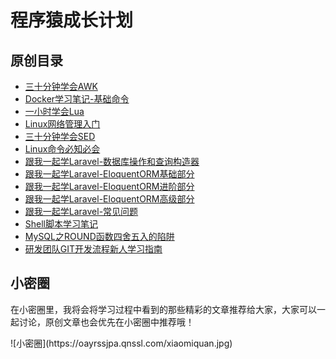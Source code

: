 # 程序猿成长计划

## 原创目录

- [三十分钟学会AWK](/doc/三十分钟学会AWK.md)
- [Docker学习笔记-基础命令](/doc/Docker学习笔记-基础命令.md)
- [一小时学会Lua](/doc/一小时学会Lua.md)
- [Linux网络管理入门](/doc/Linux网络管理入门.md)
- [三十分钟学会SED](/doc/三十分钟学会SED.md)
- [Linux命令必知必会](/doc/Linux命令必知必会.md)
- [跟我一起学Laravel-数据库操作和查询构造器](/doc/跟我一起学Laravel-数据库操作和查询构造器.md)
- [跟我一起学Laravel-EloquentORM基础部分](/doc/跟我一起学Laravel-EloquentORM基础部分.md)
- [跟我一起学Laravel-EloquentORM进阶部分](/doc/跟我一起学Laravel-EloquentORM进阶部分.md)
- [跟我一起学Laravel-EloquentORM高级部分](/doc/跟我一起学Laravel-EloquentORM高级部分.md)
- [跟我一起学Laravel-常见问题](/doc/跟我一起学Laravel-常见问题.md)
- [Shell脚本学习笔记](/doc/Shell脚本学习笔记.md)
- [MySQL之ROUND函数四舍五入的陷阱](/doc/MySQL之ROUND函数四舍五入的陷阱.md)
- [研发团队GIT开发流程新人学习指南](/doc/研发团队GIT开发流程新人学习指南.md)

## 小密圈

在小密圈里，我将会将学习过程中看到的那些精彩的文章推荐给大家，大家可以一起讨论，原创文章也会优先在小密圈中推荐哦！

<div class="max-width: 800px">
![小密圈](https://oayrssjpa.qnssl.com/xiaomiquan.jpg)
</div>
